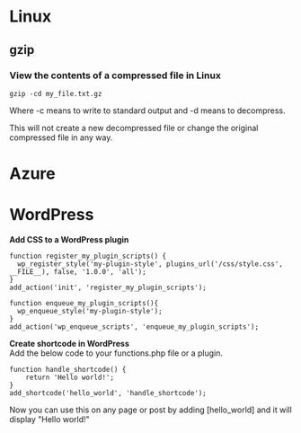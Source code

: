 # Linux
## gzip
### View the contents of a compressed file in Linux
`gzip -cd my_file.txt.gz`

Where -c means to write to standard output and -d means to decompress.

This will not create a new decompressed file or change the original compressed file in any way.

# Azure
# WordPress
**Add CSS to a WordPress plugin**  
```
function register_my_plugin_scripts() {
  wp_register_style('my-plugin-style', plugins_url('/css/style.css', __FILE__), false, '1.0.0', 'all');
}
add_action('init', 'register_my_plugin_scripts');

function enqueue_my_plugin_scripts(){
  wp_enqueue_style('my-plugin-style');
}
add_action('wp_enqueue_scripts', 'enqueue_my_plugin_scripts');
```
**Create shortcode in WordPress**  
Add the below code to your functions.php file or a plugin.
```
function handle_shortcode() {
    return 'Hello world!';
}
add_shortcode('hello_world', 'handle_shortcode');
```
Now you can use this on any page or post by adding [hello_world] and it will display "Hello world!"